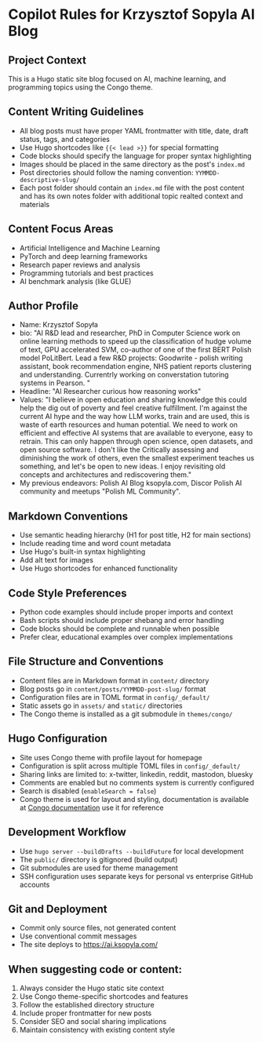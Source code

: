 # Copilot Rules for Krzysztof Sopyla AI Blog

## Project Context
This is a Hugo static site blog focused on AI, machine learning, and programming topics using the Congo theme.



## Content Writing Guidelines
- All blog posts must have proper YAML frontmatter with title, date, draft status, tags, and categories
- Use Hugo shortcodes like `{{< lead >}}` for special formatting
- Code blocks should specify the language for proper syntax highlighting
- Images should be placed in the same directory as the post's `index.md`
- Post directories should follow the naming convention: `YYMMDD-descriptive-slug/`
- Each post folder should contain an `index.md` file with the post content and has its own notes folder with additional topic realted context and materials 

## Content Focus Areas
- Artificial Intelligence and Machine Learning
- PyTorch and deep learning frameworks
- Research paper reviews and analysis
- Programming tutorials and best practices
- AI benchmark analysis (like GLUE)

## Author Profile
- Name: Krzysztof Sopyła
- bio: "AI R&D lead and researcher, PhD in Computer Science work on online learning methods to speed up the classification of hudge volume of text, GPU accelerated SVM, co-author of one of the first BERT Polish model PoLitBert. Lead a few R&D projects: Goodwrite - polish writing assistant, book recommendation engine, NHS patient reports clustering and understanding. Currentrly working on converstation tutoring systems in Pearson. "
- Headline: "AI Researcher curious how reasoning works"
- Values: "I believe in open education and sharing knowledge this could help the dig out of poverty and feel creative fulfillment. I'm against the current AI hype and the way how LLM works, train and are used, this is waste of earth resources and human potential. We need to work on efficient and effective AI systems that are available to everyone, easy to retrain. This can only happen through open science, open datasets, and open source software. I don't like the Critically assessing and diminishing the work of others, even the smallest experiment teaches us something, and let's be open to new ideas. I enjoy revisiting old concepts and architectures and rediscovering them."
- My previous endeavors: Polish AI Blog ksopyla.com, Discor Polish AI community and meetups "Polish ML Community".


## Markdown Conventions
- Use semantic heading hierarchy (H1 for post title, H2 for main sections)
- Include reading time and word count metadata
- Use Hugo's built-in syntax highlighting
- Add alt text for images
- Use Hugo shortcodes for enhanced functionality


## Code Style Preferences
- Python code examples should include proper imports and context
- Bash scripts should include proper shebang and error handling
- Code blocks should be complete and runnable when possible
- Prefer clear, educational examples over complex implementations


## File Structure and Conventions
- Content files are in Markdown format in `content/` directory
- Blog posts go in `content/posts/YYMMDD-post-slug/` format
- Configuration files are in TOML format in `config/_default/`
- Static assets go in `assets/` and `static/` directories
- The Congo theme is installed as a git submodule in `themes/congo/`

## Hugo Configuration
- Site uses Congo theme with profile layout for homepage
- Configuration is split across multiple TOML files in `config/_default/`
- Sharing links are limited to: x-twitter, linkedin, reddit, mastodon, bluesky
- Comments are enabled but no comments system is currently configured
- Search is disabled (`enableSearch = false`)
- Congo theme is used for layout and styling, documentation is available at [Congo documentation](https://jpanther.github.io/congo/docs/) use it for reference

## Development Workflow
- Use `hugo server --buildDrafts --buildFuture` for local development
- The `public/` directory is gitignored (build output)
- Git submodules are used for theme management
- SSH configuration uses separate keys for personal vs enterprise GitHub accounts



## Git and Deployment
- Commit only source files, not generated content
- Use conventional commit messages
- The site deploys to https://ai.ksopyla.com/


## When suggesting code or content:
1. Always consider the Hugo static site context
2. Use Congo theme-specific shortcodes and features
3. Follow the established directory structure
4. Include proper frontmatter for new posts
5. Consider SEO and social sharing implications
6. Maintain consistency with existing content style
